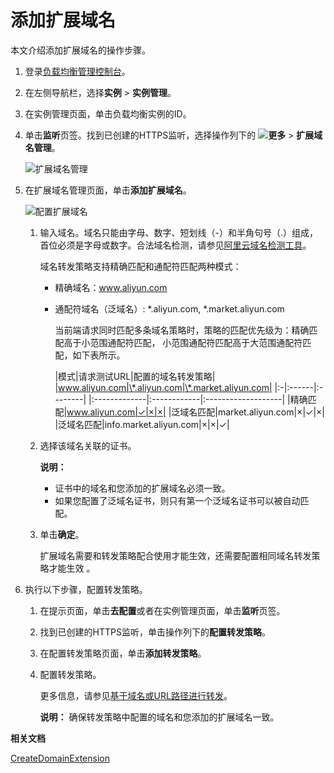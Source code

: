 # 添加扩展域名

本文介绍添加扩展域名的操作步骤。

1.  登录[负载均衡管理控制台](https://slb.console.aliyun.com/slb)。

2.  在左侧导航栏，选择**实例** \> **实例管理**。

3.  在实例管理页面，单击负载均衡实例的ID。

4.  单击**监听**页签。找到已创建的HTTPS监听，选择操作列下的 **![更多](https://static-aliyun-doc.oss-accelerate.aliyuncs.com/assets/img/zh-CN/8772129951/p136776.png)** \> **扩展域名管理**。

    ![扩展域名管理](https://static-aliyun-doc.oss-accelerate.aliyuncs.com/assets/img/zh-CN/7772129951/p136772.png)

5.  在扩展域名管理页面，单击**添加扩展域名**。

    ![配置扩展域名](https://static-aliyun-doc.oss-accelerate.aliyuncs.com/assets/img/zh-CN/7772129951/p136865.png)

    1.  输入域名。域名只能由字母、数字、短划线（-）和半角句号（.）组成，首位必须是字母或数字。合法域名检测，请参见[阿里云域名检测工具](https://zijian.aliyun.com)。

        域名转发策略支持精确匹配和通配符匹配两种模式：

        -   精确域名：www.aliyun.com
        -   通配符域名（泛域名）: \*.aliyun.com, \*.market.aliyun.com

            当前端请求同时匹配多条域名策略时，策略的匹配优先级为：精确匹配高于小范围通配符匹配， 小范围通配符匹配高于大范围通配符匹配，如下表所示。

            |模式|请求测试URL|配置的域名转发策略|
|www.aliyun.com|\*.aliyun.com|\*.market.aliyun.com|
            |:-|:------|:--------|
            |:-------------|:------------|:-------------------|
            |精确匹配|www.aliyun.com|✓|×|×|
            |泛域名匹配|market.aliyun.com|×|✓|×|
            |泛域名匹配|info.market.aliyun.com|×|×|✓|

    2.  选择该域名关联的证书。

        **说明：**

        -   证书中的域名和您添加的扩展域名必须一致。
        -   如果您配置了泛域名证书，则只有第一个泛域名证书可以被自动匹配。
    3.  单击**确定**。

        扩展域名需要和转发策略配合使用才能生效，还需要配置相同域名转发策略才能生效 。

6.  执行以下步骤，配置转发策略。

    1.  在提示页面，单击**去配置**或者在实例管理页面，单击**监听**页签。

    2.  找到已创建的HTTPS监听，单击操作列下的**配置转发策略**。

    3.  在配置转发策略页面，单击**添加转发策略**。

    4.  配置转发策略。

        更多信息，请参见[基于域名或URL路径进行转发](/cn.zh-CN/CLB教程专区/基于域名或URL路径进行转发.md)。

        **说明：** 确保转发策略中配置的域名和您添加的扩展域名一致。


**相关文档**  


[CreateDomainExtension](/cn.zh-CN/CLB开发指南/API参考/域名扩展（Beta）/CreateDomainExtension.md)

